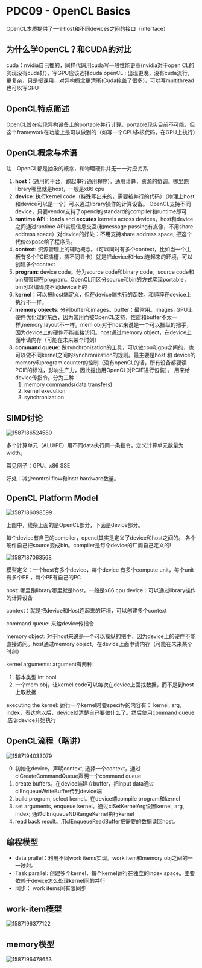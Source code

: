 # PDC09 - OpenCL Basics

OpenCL本质提供了一个host和不同devices之间的接口（interface）

## 为什么学OpenCL？和CUDA的对比

cuda：nvidia自己推的，同样代码用cuda写一般性能更高(nvidia对于open CL的实现没有cuda好)，写GPU应该选择cuda
openCL : 出现更晚，没有cuda流行，更复杂，只是授课用，对异构概念更清晰(Cuda掩盖了很多)，可以写multithread也可以写GPU  

## OpenCL特点简述

OpenCL旨在实现异构设备上的portable并行计算。portable现实目前不可能，但这个framework在功能上是可以做到的（如写一个CPU多核代码，在GPU上执行）

## OpenCL概念与术语

注：OpenCL都是抽象的概念，和物理硬件并无一一对应关系

1. **host**：(通用的平台，跑起串行通用程序)。通用计算，资源的协调。哪里跑library哪里就是host，一般是x86 cpu
2. **device**: 执行kernel code（特殊写出来的，需要被并行的代码）（物理上host 和device可以是一个）可以通过library操作的计算设备。
   OpenCL支持不同device，只要vendor支持了opencl的standard的compiler和runtime即可
3. **runtime API** : **loads** and **excutes** kernels across devices。host和device之间通过runtime API实现信息交互(和message passing有点像，不用share address space）对device的好处：不用支持share address space, 把这个代价expose给了程序员。
4. **context**: 资源管理上的辅助概念。（可以同时有多个context，比如当一个主板有多个PCIE插槽，插不同显卡）就是把device和Host连起来的环境，可以创建多个context
5. **program**: device code。分为source code和binary code。source code和bin都管理在program。OpenCL用区分source和bin的方式实现portable，bin可以编译成不同device上的
6. **kernel**：可以被host端定义，但在device端执行的函数。和纯粹在device上执行不一样。
7. **memory objects**: 分别buffer和images。buffer：最常用。images: GPU上硬件优化过的东西，因为常用而被OpenCL支持，性质和buffer不太一样,memory layout不一样。mem obj对于host来说是一个可以操纵的把手，因为device上的硬件不能直接访问。host通过memory object，在device上面申请内存（可能在未来某个时刻）
8. **command queue**: 做synchronization的工具，可以做cpu和gpu之间的，也可以做不同kernel之间的synchronization的规则。最主要是host 和 device的memory和program counter的控制（没有openCL的话，所有设备都要读PCIE的标准，影响生产力，因此提出用OpenCL对PCIE进行包装）。  用来给device传指令。分为三种：
   1. memory commands(data transfers)
   2. kernel execution
   3. synchronization

## SIMD讨论

![1587186524580](./typora-user-images/1587186524580.png)

多个计算单元（ALU/PE）用不同data执行同一条指令。定义计算单元数量为width。

常见例子：GPU、x86 SSE

好处：减少control flow和instr hardware数量。



## OpenCL Platform Model

![1587186098599](./typora-user-images/1587186098599.png)

上图中，线条上面的是OpenCL部分，下面是device部分。

每个device有自己的compiler，opencl其实是定义了device和host之间的。
各个硬件自己把source变成bin。compiler是每个device的厂商自己定义的!

![1587187063568](./typora-user-images/1587187063568.png)

模型定义：一个host有多个device，每个device 有多个compute unit，每个unit有多个PE ，每个PE有自己的PC

host: 哪里跑library哪里就是host，一般是x86 cpu
device：可以通过library操作的计算设备

context：就是把device和Host连起来的环境，可以创建多个context

command queue: 来给device传指令

memory object: 对于host来说是一个可以操纵的把手，因为device上的硬件不能直接访问。host通过memory object，在device上面申请内存（可能在未来某个时刻）

kernel arguments:  argument有两种:
1. 基本类型 int  bool
2. 一个mem obj，让kernel code可以每次在device上面找数据，而不是到host上取数据

executing the kernel:  运行一个kernel时要specify的内容有： kernel, arg, index，表达完以后，device就清楚自己要做什么了。然后使用command queue ,告诉device开始执行



## OpenCL流程（略讲）

![1587194033079](./typora-user-images/1587194033079.png)

0. 初始化device。声明context, 选择一个context，通过clCreateCommandQueue声明一个command queue
1. create buffers。在device端建立buffer，把input data通过clEnqueueWriteBuffer传到device端
2. build program, select kernel。在device端compile program和kernel
3. set arguments, enqueue kernel。通过clSetKernelArg设置kernel, arg, index; 通过clEnqueueNDRangeKernel执行kernel
4. read back result。用clEnqueueReadBuffer把需要的数据读回host。

## 编程模型

- data prallel：利用不同work items实现。work item和memory obj之间的一一映射。
- Task parallel: 创建多个kernel，每个kernel运行在独立的index space。主要依赖于device怎么处理kernel间的并行
- 同步： work items间有限同步

## work-item模型

![1587196377122](./typora-user-images/1587196377122.png)

## memory模型

![1587196478653](./typora-user-images/1587196478653.png)


